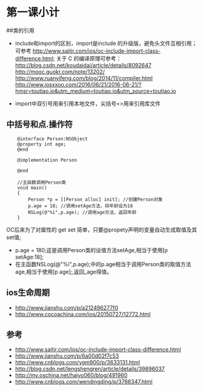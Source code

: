 # 第一课小计

##类的引用

- include和import的区别，import是include 的升级版，避免头文件互相引用；可参考
http://www.saitjr.com/ios/oc-include-import-class-difference.html;
关于 C 的编译原理可参考：
http://blog.csdn.net/koudaidai/article/details/8092647
http://mooc.guokr.com/note/13202/
http://www.ruanyifeng.com/blog/2014/11/compiler.html
http://www.iosxxoo.com/2016/06/21/2016-06-21/?hmsr=toutiao.io&utm_medium=toutiao.io&utm_source=toutiao.io

- import中双引号用来引用本地文件，尖括号<>用来引用库文件


## 中括号和点.操作符

```
    @interface Person:NSObject
    @property int age;
    @end

    @implementation Person

    @end

    //主函数调用Person类
    void main()
    {
        Person *p = [[Person alloc] init]; //创建Person对象
        p.age = 18; //调用setAge方法，将年龄设为18
        NSLog(@"%i",p.age); //调用age方法，返回年龄
    }
```
OC后来为了对属性的 get set 简单，只要@propety声明的变量自动生成取值及其set值;

-  p.age = 180;这是调用Person类的设值方法setAge,相当于使用[p setAge:18];
-  在主函数NSLog(@"%i",p.age);中的p.age相当于调用Person类的取值方法age,相当于使用[p age];,返回_age得值。


## ios生命周期

- http://www.jianshu.com/p/a212496277f0
- http://www.cocoachina.com/ios/20150727/12772.html





## 参考
- http://www.saitjr.com/ios/oc-include-import-class-difference.html
- http://www.jianshu.com/p/6a00d02f7c53
- http://www.cnblogs.com/ygm900/p/3633131.html
- http://blog.csdn.net/lengshengren/article/details/39896037
- http://my.oschina.net/haiyo060/blog/491960
- http://www.cnblogs.com/wendingding/p/3766347.html